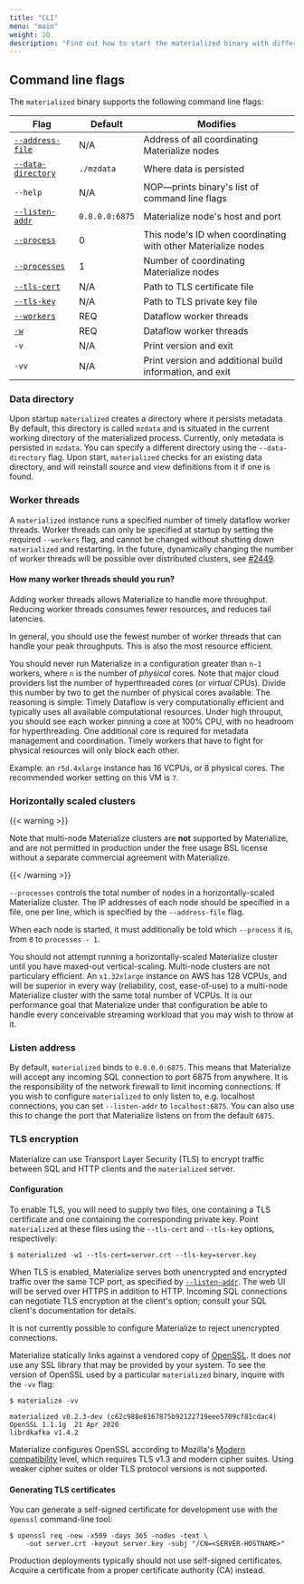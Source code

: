 ```yaml
---
title: "CLI"
menu: "main"
weight: 20
description: "Find out how to start the materialized binary with different configurations"
---
```


## Command line flags

The `materialized` binary supports the following command line flags:

Flag | Default | Modifies
-----|---------|----------
[`--address-file`](#horizontally-scaled-clusters) | N/A |  Address of all coordinating Materialize nodes
[`--data-directory`](#data-directory) | `./mzdata` | Where data is persisted
`--help` | N/A | NOP&mdash;prints binary's list of command line flags
[`--listen-addr`](#listen-address) | `0.0.0.0:6875` | Materialize node's host and port
[`--process`](#horizontally-scaled-clusters) | 0 | This node's ID when coordinating with other Materialize nodes
[`--processes`](#horizontally-scaled-clusters) | 1 | Number of coordinating Materialize nodes
[`--tls-cert`](#tls-encryption) | N/A | Path to TLS certificate file
[`--tls-key`](#tls-encryption) | N/A | Path to TLS private key file
[`--workers`](#worker-threads) | REQ | Dataflow worker threads
[`-w`](#worker-threads) | REQ |  Dataflow worker threads
`-v` | N/A | Print version and exit
`-vv` | N/A | Print version and additional build information, and exit

### Data directory

Upon startup `materialized` creates a directory where it persists metadata. By
default, this directory is called `mzdata` and is situated in the current
working directory of the materialized process. Currently, only metadata is
persisted in `mzdata`. You can specify a different directory using the
`--data-directory` flag. Upon start, `materialized` checks for an existing data
directory, and will reinstall source and view definitions from it if one is
found.

### Worker threads

A `materialized` instance runs a specified number of timely dataflow worker
threads. Worker threads can only be specified at startup by setting the
required `--workers` flag, and cannot be changed without shutting down
`materialized` and restarting. In the future, dynamically changing the number
of worker threads will be possible over distributed clusters, see
[#2449](https://github.com/MaterializeInc/materialize/issues/2449).

#### How many worker threads should you run?

Adding worker threads allows Materialize to handle more throughput. Reducing
worker threads consumes fewer resources, and reduces tail latencies.

In general, you should use the fewest number of worker threads that can handle
your peak throughputs. This is also the most resource efficient.

You should never run Materialize in a configuration greater than `n-1` workers,
where `n` is the number of _physical_ cores. Note that major cloud providers
list the number of hyperthreaded cores (or _virtual_ CPUs). Divide this number
by two to get the number of physical cores available. The reasoning is simple:
Timely Dataflow is very computationally efficient and typically uses all
available computational resources. Under high throuput, you should see each
worker pinning a core at 100% CPU, with no headroom for hyperthreading. One
additional core is required for metadata management and coordination. Timely
workers that have to fight for physical resources will only block each other.

Example: an `r5d.4xlarge` instance has 16 VCPUs, or 8 physical cores. The
recommended worker setting on this VM is `7`.

### Horizontally scaled clusters

{{< warning >}}

Note that multi-node Materialize clusters are **not** supported by Materialize,
and are not permitted in production under the free usage BSL license without a
separate commercial agreement with Materialize.

{{< /warning >}}

`--processes` controls the total number of nodes in a horizontally-scaled
Materialize cluster. The IP addresses of each node should be specified in a
file, one per line, which is specified by the `--address-file` flag.

When each node is started, it must additionally be told which `--process` it is,
from `0` to `processes - 1`.

You should not attempt running a horizontally-scaled Materialize cluster until
you have maxed-out vertical-scaling. Multi-node clusters are not particulary
efficient. An `x1.32xlarge` instance on AWS has 128 VCPUs, and will be superior
in every way (reliability, cost, ease-of-use) to a multi-node Materialize
cluster with the same total number of VCPUs. It is our performance goal that
Materialize under that configuration be able to handle every conceivable
streaming workload that you may wish to throw at it.

### Listen address

By default, `materialized` binds to `0.0.0.0:6875`. This means that Materialize
will accept any incoming SQL connection to port 6875 from anywhere. It is the
responsibility of the network firewall to limit incoming connections. If you
wish to configure `materialized` to only listen to, e.g. localhost connections,
you can set `--listen-addr` to `localhost:6875`. You can also use this to change
the port that Materialize listens on from the default `6875`.

### TLS encryption

Materialize can use Transport Layer Security (TLS) to encrypt traffic between
SQL and HTTP clients and the `materialized` server.

#### Configuration

To enable TLS, you will need to supply two files, one containing a TLS
certificate and one containing the corresponding private key. Point
`materialized` at these files using the `--tls-cert` and `--tls-key` options,
respectively:

```shell
$ materialized -w1 --tls-cert=server.crt --tls-key=server.key
```

When TLS is enabled, Materialize serves both unencrypted and encrypted traffic
over the same TCP port, as specified by [`--listen-addr`](#listen-address). The
web UI will be served over HTTPS in addition to HTTP. Incoming SQL connections
can negotiate TLS encryption at the client's option; consult your SQL client's
documentation for details.

It is not currently possible to configure Materialize to reject unencrypted
connections.

Materialize statically links against a vendored copy of [OpenSSL]. It does *not*
use any SSL library that may be provided by your system. To see the version of
OpenSSL used by a particular `materialized` binary, inquire with the `-vv` flag:

```shell
$ materialize -vv
```
```nofmt
materialized v0.2.3-dev (c62c988e8167875b92122719eee5709cf81cdac4)
OpenSSL 1.1.1g  21 Apr 2020
librdkafka v1.4.2
```

Materialize configures OpenSSL according to Mozilla's [Modern
compatibility][moz-modern] level, which requires TLS v1.3 and modern cipher
suites. Using weaker cipher suites or older TLS protocol versions is not
supported.

[moz-modern]: https://wiki.mozilla.org/Security/Server_Side_TLS#Modern_compatibility

#### Generating TLS certificates

You can generate a self-signed certificate for development use with the
`openssl` command-line tool:

```shell
$ openssl req -new -x509 -days 365 -nodes -text \
    -out server.crt -keyout server.key -subj "/CN=<SERVER-HOSTNAME>"
```

Production deployments typically should not use self-signed certificates.
Acquire a certificate from a proper certificate authority (CA) instead.

[OpenSSL]: https://www.openssl.org
